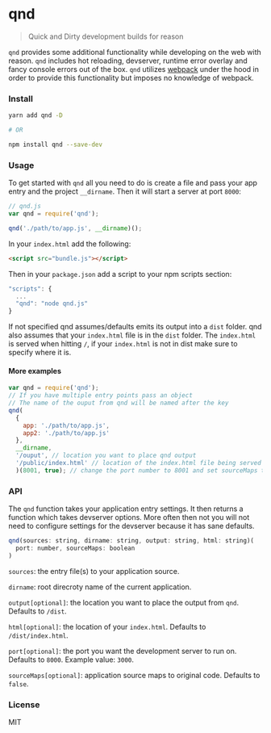 # qnd
> Quick and Dirty development builds for reason

`qnd` provides some additional functionality while developing on the web with reason. `qnd` includes hot reloading, devserver, runtime error overlay and fancy console errors out of the box. `qnd` utilizes [webpack](https://github.com/webpack/webpack) under the hood in order to provide this functionality but imposes no knowledge of webpack.

### Install
```bash
yarn add qnd -D

# OR

npm install qnd --save-dev
```

### Usage

To get started with `qnd` all you need to do is create a file and pass your app entry and the project `__dirname`. Then it will start a server at port `8000`:
```js
// qnd.js
var qnd = require('qnd');

qnd('./path/to/app.js', __dirname)();
```

In your `index.html` add the following:
```html
<script src="bundle.js"></script>
```

Then in your `package.json` add a script to your npm scripts section:
```js
"scripts": {
  ...
  "qnd": "node qnd.js"
}
```

If not specified qnd assumes/defaults emits its output into a `dist` folder. qnd also assumes that your `index.html` file is in the `dist` folder. The `index.html` is served when hitting `/`, if your `index.html` is not in dist make sure to specify where it is.

#### More examples

```js
var qnd = require('qnd');
// If you have multiple entry points pass an object
// The name of the ouput from qnd will be named after the key
qnd(
  {
    app: './path/to/app.js',
    app2: './path/to/app.js'
  }, 
  __dirname, 
  '/ouput', // location you want to place qnd output
  '/public/index.html' // location of the index.html file being served
  )(8001, true); // change the port number to 8001 and set sourceMaps to be generated
```

### API
The `qnd` function takes your application entry settings. It then returns a function which 
takes devserver options. More often then not you will not need to configure settings for the devserver because it has sane defaults.

```js
qnd(sources: string, dirname: string, output: string, html: string)(
  port: number, sourceMaps: boolean
)
```
`sources`: the entry file(s) to your application source.

`dirname`: root direcroty name of the current application. 

`output[optional]`: the location you want to place the output from `qnd`. Defaults to `/dist`.

`html[optional]`: the location of your `index.html`. Defaults to `/dist/index.html`.

`port[optional]`: the port you want the development server to run on. Defaults to `8000`. Example value: `3000`.

`sourceMaps[optional]`: application source maps to original code. Defaults to `false`.

### License
MIT